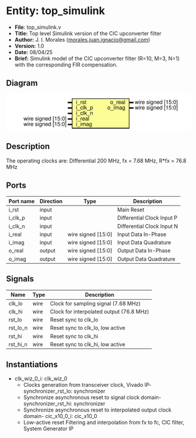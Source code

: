 
# Entity: top_simulink 
- **File**: top_simulink.v
- **Title:**  Top level Simulink version of the CIC upconverter filter
- **Author:**  J. I. Morales (morales.juan.ignacio@gmail.com)
- **Version:**  1.0
- **Date:**  08/04/25
- **Brief:**  Simulink model of the CIC upconverter filter (R=10, M=3, N=1) with the corresponding FIR compensation.

## Diagram
![Diagram](top_simulink.svg "Diagram")
## Description

The operating clocks are: Differential 200 MHz, fx = 7.68 MHz, R*fx = 76.8 MHz

## Ports

| Port name | Direction | Type               | Description                |
| --------- | --------- | ------------------ | -------------------------- |
| i_rst     | input     |                    | Main Reset                 |
| i_clk_p   | input     |                    | Differential Clock Input P |
| i_clk_n   | input     |                    | Differential Clock Input N |
| i_real    | input     | wire signed [15:0] | Input Data In-Phase        |
| i_imag    | input     | wire signed [15:0] | Input Data Quadrature      |
| o_real    | output    | wire signed [15:0] | Output Data In-Phase       |
| o_imag    | output    | wire signed [15:0] | Output Data Quadrature     |

## Signals

| Name     | Type | Description                              |
| -------- | ---- | ---------------------------------------- |
| clk_lo   | wire | Clock for sampling signal (7.68 MHz)     |
| clk_hi   | wire | Clock for interpolated output (76.8 MHz) |
| rst_lo   | wire | Reset sync to clk_lo                     |
| rst_lo_n | wire | Reset sync to clk_lo, low active         |
| rst_hi   | wire | Reset sync to clk_hi                     |
| rst_hi_n | wire | Reset sync to clk_hi, low active         |

## Instantiations

- clk_wiz_0_i: clk_wiz_0
  -  Clocks generation from transceiver clock, Vivado IP- synchronizer_rst_lo: synchronizer
  -  Synchronize asynchronous reset to signal clock domain- synchronizer_rst_hi: synchronizer
  -  Synchronize asynchronous reset to interpolated output clock domain- cic_x10_0_i: cic_x10_0
  -  Low-active reset Filtering and interpolation from fx to fc, CIC filter, System Generator IP

